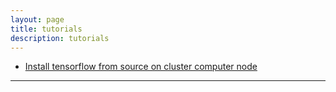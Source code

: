 ```yaml
---
layout: page
title: tutorials
description: tutorials
---
```


- [Install tensorflow from source on cluster computer node](tutorials/tf_on_cluster.md)

---

